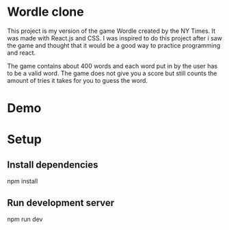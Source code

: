 # Wordle clone

This project is my version of the game Wordle created by the NY Times. It was made with React.js and CSS. I was inspired to do this project after i saw the game and thought that it would be a good way to practice programming and react. 

The game contains about 400 words and each word put in by the user has to be a valid word. 
The game does not give you a score but still counts the amount of tries it takes for you to guess the word. 

# Demo








# Setup
## Install dependencies
 npm install

## Run development server
 npm run dev
